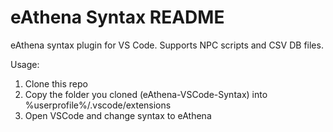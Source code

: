 # eAthena Syntax README

eAthena syntax plugin for VS Code. Supports NPC scripts and CSV DB files. 

Usage:

1. Clone this repo
2. Copy the folder you cloned (eAthena-VSCode-Syntax) into %userprofile%/.vscode/extensions
3. Open VSCode and change syntax to eAthena